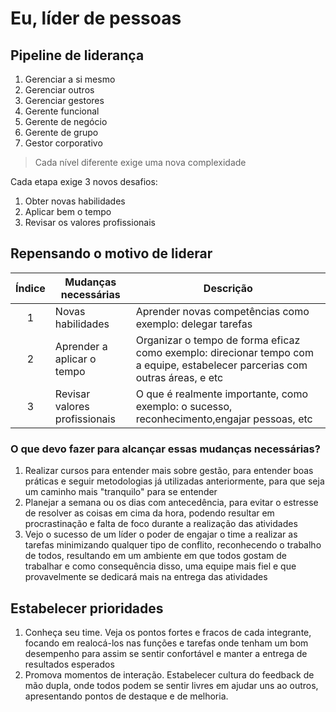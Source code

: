 # Eu, líder de pessoas

## Pipeline de liderança

1. Gerenciar a si mesmo
2. Gerenciar outros
3. Gerenciar gestores
4. Gerente funcional
5. Gerente de negócio
6. Gerente de grupo
7. Gestor corporativo

> Cada nível diferente exige uma nova complexidade

Cada etapa exige 3 novos desafios:

1. Obter novas habilidades
2. Aplicar bem o tempo
3. Revisar os valores profissionais

## Repensando o motivo de liderar

Índice|Mudanças necessárias|Descrição
:-:|-|-
1|Novas habilidades|Aprender novas competências como exemplo: delegar tarefas
2|Aprender a aplicar o tempo|Organizar o tempo de forma eficaz como exemplo: direcionar tempo com a equipe, estabelecer parcerias com outras áreas, e etc
3|Revisar valores profissionais|O que é realmente importante, como exemplo: o sucesso, reconhecimento,engajar pessoas, etc

### O que devo fazer para alcançar essas mudanças necessárias?

1. Realizar cursos para entender mais sobre gestão, para entender boas práticas e seguir metodologias já utilizadas anteriormente, para que seja um caminho mais "tranquilo" para se entender
2. Planejar a semana ou os dias com antecedência, para evitar o estresse de resolver as coisas em cima da hora, podendo resultar em procrastinação e falta de foco durante a realização das atividades
3. Vejo o sucesso de um líder o poder de engajar o time a realizar as tarefas minimizando qualquer tipo de conflito, reconhecendo o trabalho de todos, resultando em um ambiente em que todos gostam de trabalhar e como consequência disso, uma equipe mais fiel e que provavelmente se dedicará mais na entrega das atividades

## Estabelecer prioridades

1. Conheça seu time. Veja os pontos fortes e fracos de cada integrante, focando em realocá-los nas funções e tarefas onde tenham um bom desempenho para assim se sentir confortável e manter a entrega de resultados esperados
2. Promova momentos de interação. Estabelecer cultura do feedback de mão dupla, onde todos podem se sentir livres em ajudar uns ao outros, apresentando pontos de destaque e de melhoria. 
<!--stackedit_data:
eyJoaXN0b3J5IjpbMTkzNDk1MDIwMSwtMTkxNjc3OTA3NV19
-->
